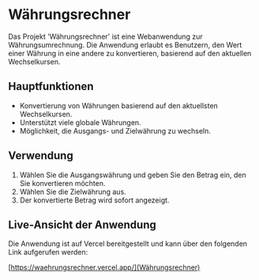 # Währungsrechner

Das Projekt 'Währungsrechner' ist eine Webanwendung zur Währungsumrechnung. Die Anwendung erlaubt es Benutzern, den Wert einer Währung in eine andere zu konvertieren, basierend auf den aktuellen Wechselkursen.

## Hauptfunktionen

- Konvertierung von Währungen basierend auf den aktuellsten Wechselkursen.
- Unterstützt viele globale Währungen.
- Möglichkeit, die Ausgangs- und Zielwährung zu wechseln.

## Verwendung

1. Wählen Sie die Ausgangswährung und geben Sie den Betrag ein, den Sie konvertieren möchten.
2. Wählen Sie die Zielwährung aus.
3. Der konvertierte Betrag wird sofort angezeigt.

## Live-Ansicht der Anwendung

Die Anwendung ist auf Vercel bereitgestellt und kann über den folgenden Link aufgerufen werden:

[https://waehrungsrechner.vercel.app/](Währungsrechner)
